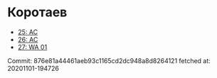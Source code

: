 # Коротаев
- [25: AC](25.md)
- [26: AC](26.md)
- [27: WA 01](27.md)

Commit: 876e81a44461aeb93c1165cd2dc948a8d8264121
 fetched at: 20201101-194726
